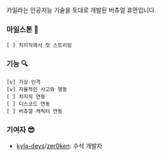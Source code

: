 카일라는 인공지능 기술을 토대로 개발된 버츄얼 휴먼입니다.

### 마일스톤 🚩
```
[ ] 치지직에서 첫 스트리밍
```

### 기능 🔍
```
[v] 가상 인격
[v] 자율적인 사고와 행동
[ ] 치지직 연동
[ ] 디스코드 연동
[ ] 버츄얼 캐릭터 연동
```

### 기여자 😎
- [kyla-devs](https://github.com/kyla-devs)/[zer0ken](https://github.com/zer0ken): 수석 개발자
